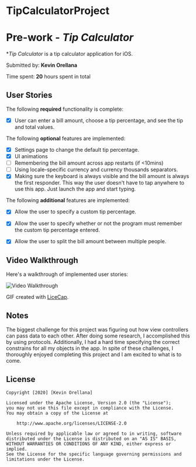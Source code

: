 # TipCalculatorProject
# Pre-work - *Tip Calculator*

**Tip Calculator* is a tip calculator application for iOS.

Submitted by: **Kevin Orellana**

Time spent: **20** hours spent in total

## User Stories

The following **required** functionality is complete:

* [x] User can enter a bill amount, choose a tip percentage, and see the tip and total values.

The following **optional** features are implemented:
* [x] Settings page to change the default tip percentage.
* [x] UI animations
* [ ] Remembering the bill amount across app restarts (if <10mins)
* [ ] Using locale-specific currency and currency thousands separators.
* [x] Making sure the keyboard is always visible and the bill amount is always the first responder. This way the user doesn't have to tap anywhere to use this app. Just launch the app and start typing.

The following **additional** features are implemented:

- [x] Allow the user to specify a custom tip percentage.
- [x] Allow the user to specify whether or not the program must remember the custom tip percentage entered.
- [x] Allow the user to split the bill amount between multiple people.
    

## Video Walkthrough 

Here's a walkthrough of implemented user stories:

<img src='<blockquote class="imgur-embed-pub" lang="en" data-id="aqUYomy"><a href="//imgur.com/aqUYomy">View post on imgur.com</a></blockquote><script async src="//s.imgur.com/min/embed.js" charset="utf-8"></script>' title='Video Walkthrough' width='' alt='Video Walkthrough' />

GIF created with [LiceCap](http://www.cockos.com/licecap/).

## Notes

The biggest challenge for this project was figuring out how view controllers can pass data to each other. After doing some research, I accomplished this by using protocols.
Additionally, I had a hard time specifying the correct constrains for all my objects in the app. In spite of these challenges, I thoroughly enjoyed completing this project and I am excited to what is to come.


## License

    Copyright [2020] [Kevin Orellana]

    Licensed under the Apache License, Version 2.0 (the "License");
    you may not use this file except in compliance with the License.
    You may obtain a copy of the License at

        http://www.apache.org/licenses/LICENSE-2.0

    Unless required by applicable law or agreed to in writing, software
    distributed under the License is distributed on an "AS IS" BASIS,
    WITHOUT WARRANTIES OR CONDITIONS OF ANY KIND, either express or implied.
    See the License for the specific language governing permissions and
    limitations under the License.
